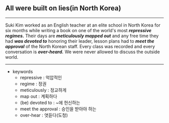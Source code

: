 ## All were built on lies(in North Korea)

---

Suki Kim worked as an English teacher at an elite school in North Korea for six months while writing a book on one of the world's most **_repressive regimes._**
Their days are **_meticulously mapped out_** and any free time they had **_was devoted to_** honoring their leader, lesson plans had to **_meet the approval_** of the North Korean staff.
Every class was recorded and every conversation is **_over-heard._** We were never allowed to discuss the outside world.

---

- keywords
  - repressive : 억압적인
  - regime : 정권
  - meticulously : 정교하게
  - map out : 계획하다
  - (be) devoted to : ~에 헌신하는
  - meet the approval : 승인을 받아야 하는
  - over-hear : 엿듣다(도청)
